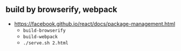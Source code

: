 ## build by browserify, webpack

- https://facebook.github.io/react/docs/package-management.html
  - `build-browserify`
  - `build-webpack`
  - `./serve.sh 2.html`
